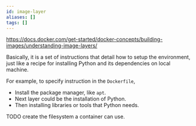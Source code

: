 ```yaml
---
id: image-layer
aliases: []
tags: []
---
```


https://docs.docker.com/get-started/docker-concepts/building-images/understanding-image-layers/

Basically, it is a set of instructions that detail how to setup the environment,
just like a recipe for installing Python and its dependencies on local machine.

For example, to specify instruction in the `Dockerfile`,
- Install the package manager, like `apt`.
- Next layer could be the installation of Python.
- Then installing libraries or tools that Python needs.

TODO
create the filesystem a container can use.
